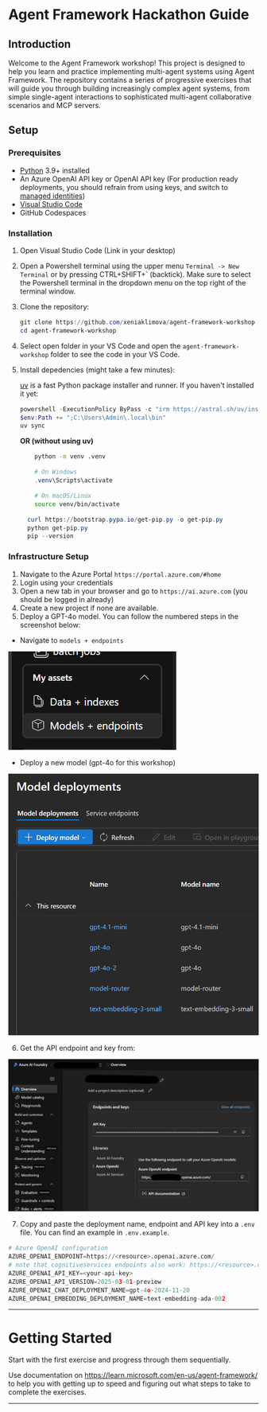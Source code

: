 # Agent Framework Hackathon Guide

## Introduction

Welcome to the Agent Framework workshop! This project is designed to help you learn and practice implementing multi-agent systems using Agent Framework. The repository contains a series of progressive exercises that will guide you through building increasingly complex agent systems, from simple single-agent interactions to sophisticated multi-agent collaborative scenarios and MCP servers.

## Setup

### Prerequisites

- [Python](https://www.python.org/) 3.9+ installed
- An Azure OpenAI API key or OpenAI API key (For production ready deployments, you should refrain from using keys, and switch to [managed identities](https://learn.microsoft.com/entra/identity/managed-identities-azure-resources/overview))
- [Visual Studio Code](https://code.visualstudio.com/)
- GitHub Codespaces

### Installation

1. Open Visual Studio Code (Link in your desktop)
2. Open a Powershell terminal using the upper menu `Terminal -> New Terminal` or by pressing CTRL+SHIFT+` (backtick). Make sure to select the Powershell terminal in the dropdown menu on the top right of the terminal window.
3. Clone the repository:

   ```Powershell
   git clone https://github.com/xeniaklimova/agent-framework-workshop
   cd agent-framework-workshop
   ```

4. Select open folder in your VS Code and open the `agent-framework-workshop` folder to see the code in your VS Code.
5. Install depedencies (might take a few minutes):

    [uv](https://github.com/astral-sh/uv) is a fast Python package installer and runner. If you haven't installed it yet:

    ```Powershell
    powershell -ExecutionPolicy ByPass -c "irm https://astral.sh/uv/install.ps1 | iex"
    $env:Path += ";C:\Users\Admin\.local\bin"
    uv sync
    ```

    **OR (without using uv)**

    ```bash
        python -m venv .venv
    ```

    ```powershell
        # On Windows
        .venv\Scripts\activate
    ```

    ```bash
        # On macOS/Linux
        source venv/bin/activate
    ```

    ```powershell
      curl https://bootstrap.pypa.io/get-pip.py -o get-pip.py
      python get-pip.py
      pip --version
    ```

### Infrastructure Setup

1. Navigate to the Azure Portal `https://portal.azure.com/#home`
2. Login using your credentials
3. Open a new tab in your browser and go to `https://ai.azure.com` (you should be logged in already)
4. Create a new project if none are available.
5. Deploy a GPT-4o model. You can follow the numbered steps in the screenshot below:

- Navigate to `models + endpoints`

![alt text](image.png)

- Deploy a new model (gpt-4o for this workshop)

![alt text](image-1.png)

6. Get the API endpoint and key from: 

![alt text](image-2.png)

7. Copy and paste the deployment name, endpoint and API key into a `.env` file. You can find an example in `.env.example`.


```python
# Azure OpenAI configuration
AZURE_OPENAI_ENDPOINT=https://<resource>.openai.azure.com/
# note that cognitiveservices endpoints also work: https://<resource>.cognitiveservices.azure.com/
AZURE_OPENAI_API_KEY=<your-api-key>
AZURE_OPENAI_API_VERSION=2025-03-01-preview
AZURE_OPENAI_CHAT_DEPLOYMENT_NAME=gpt-4o-2024-11-20
AZURE_OPENAI_EMBEDDING_DEPLOYMENT_NAME=text-embedding-ada-002
``` 

---

# Getting Started
Start with the first exercise and progress through them sequentially.

Use documentation on https://learn.microsoft.com/en-us/agent-framework/
to help you with getting up to speed and figuring out what steps to take to complete the exercises.

---


